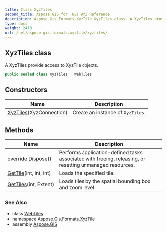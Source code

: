 ```yaml
---
title: Class XyzTiles
second_title: Aspose.GIS for .NET API Reference
description: Aspose.Gis.Formats.XyzTile.XyzTiles class. A XyzTiles provide access to XyzTile objects
type: docs
weight: 2410
url: /net/aspose.gis.formats.xyztile/xyztiles/
---
```

## XyzTiles class

A XyzTiles provide access to XyzTile objects.

```csharp
public sealed class XyzTiles : WebTiles
```

## Constructors

| Name | Description |
| --- | --- |
| [XyzTiles](xyztiles/)(XyzConnection) | Create an instance of `XyzTiles`. |

## Methods

| Name | Description |
| --- | --- |
| override [Dispose](../../aspose.gis.formats.xyztile/xyztiles/dispose/)() | Performs application-defined tasks associated with freeing, releasing, or resetting unmanaged resources. |
| [GetTile](../../aspose.gis.formats.xyztile/xyztiles/gettile/)(int, int, int) | Loads the specified tile. |
| [GetTiles](../../aspose.gis.formats.xyztile/xyztiles/gettiles/)(int, Extent) | Loads tiles by the spatial bounding box and zoom level. |

### See Also

* class [WebTiles](../../aspose.gis.raster.web/webtiles/)
* namespace [Aspose.Gis.Formats.XyzTile](../../aspose.gis.formats.xyztile/)
* assembly [Aspose.GIS](../../)


